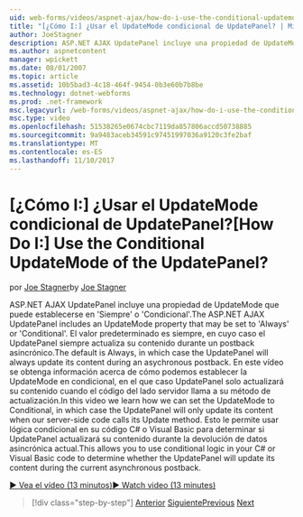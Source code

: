 ```yaml
---
uid: web-forms/videos/aspnet-ajax/how-do-i-use-the-conditional-updatemode-of-the-updatepanel
title: "[¿Cómo I:] ¿Usar el UpdateMode condicional de UpdatePanel? | Microsoft Docs"
author: JoeStagner
description: ASP.NET AJAX UpdatePanel incluye una propiedad de UpdateMode que puede establecerse en 'Siempre' o 'Condicional'. El valor predeterminado es siempre, en cuyo caso el UpdatePan...
ms.author: aspnetcontent
manager: wpickett
ms.date: 08/01/2007
ms.topic: article
ms.assetid: 10b5bad3-4c18-464f-9454-0b3e60b7b8be
ms.technology: dotnet-webforms
ms.prod: .net-framework
msc.legacyurl: /web-forms/videos/aspnet-ajax/how-do-i-use-the-conditional-updatemode-of-the-updatepanel
msc.type: video
ms.openlocfilehash: 51538265e0674cbc7119da857806accd50738885
ms.sourcegitcommit: 9a9483aceb34591c97451997036a9120c3fe2baf
ms.translationtype: MT
ms.contentlocale: es-ES
ms.lasthandoff: 11/10/2017
---
```

<a name="how-do-i-use-the-conditional-updatemode-of-the-updatepanel"></a><span data-ttu-id="56f4e-105">[¿Cómo I:] ¿Usar el UpdateMode condicional de UpdatePanel?</span><span class="sxs-lookup"><span data-stu-id="56f4e-105">[How Do I:] Use the Conditional UpdateMode of the UpdatePanel?</span></span>
====================
<span data-ttu-id="56f4e-106">por [Joe Stagner](https://github.com/JoeStagner)</span><span class="sxs-lookup"><span data-stu-id="56f4e-106">by [Joe Stagner](https://github.com/JoeStagner)</span></span>

<span data-ttu-id="56f4e-107">ASP.NET AJAX UpdatePanel incluye una propiedad de UpdateMode que puede establecerse en 'Siempre' o 'Condicional'.</span><span class="sxs-lookup"><span data-stu-id="56f4e-107">The ASP.NET AJAX UpdatePanel includes an UpdateMode property that may be set to 'Always' or 'Conditional'.</span></span> <span data-ttu-id="56f4e-108">El valor predeterminado es siempre, en cuyo caso el UpdatePanel siempre actualiza su contenido durante un postback asincrónico.</span><span class="sxs-lookup"><span data-stu-id="56f4e-108">The default is Always, in which case the UpdatePanel will always update its content during an asychronous postback.</span></span> <span data-ttu-id="56f4e-109">En este vídeo se obtenga información acerca de cómo podemos establecer la UpdateMode en condicional, en el que caso UpdatePanel solo actualizará su contenido cuando el código del lado servidor llama a su método de actualización.</span><span class="sxs-lookup"><span data-stu-id="56f4e-109">In this video we learn how we can set the UpdateMode to Conditional, in which case the UpdatePanel will only update its content when our server-side code calls its Update method.</span></span> <span data-ttu-id="56f4e-110">Esto le permite usar lógica condicional en su código C# o Visual Basic para determinar si UpdatePanel actualizará su contenido durante la devolución de datos asincrónica actual.</span><span class="sxs-lookup"><span data-stu-id="56f4e-110">This allows you to use conditional logic in your C# or Visual Basic code to determine whether the UpdatePanel will update its content during the current asynchronous postback.</span></span>

[<span data-ttu-id="56f4e-111">&#9654; Vea el vídeo (13 minutos)</span><span class="sxs-lookup"><span data-stu-id="56f4e-111">&#9654; Watch video (13 minutes)</span></span>](https://channel9.msdn.com/Blogs/ASP-NET-Site-Videos/how-do-i-use-the-conditional-updatemode-of-the-updatepanel)

>[!div class="step-by-step"]
<span data-ttu-id="56f4e-112">[Anterior](how-do-i-determine-whether-an-asynchronous-postback-has-occurred.md)
[Siguiente](how-do-i-implement-the-persistent-communications-pattern-with-the-updatepanel.md)</span><span class="sxs-lookup"><span data-stu-id="56f4e-112">[Previous](how-do-i-determine-whether-an-asynchronous-postback-has-occurred.md)
[Next](how-do-i-implement-the-persistent-communications-pattern-with-the-updatepanel.md)</span></span>
